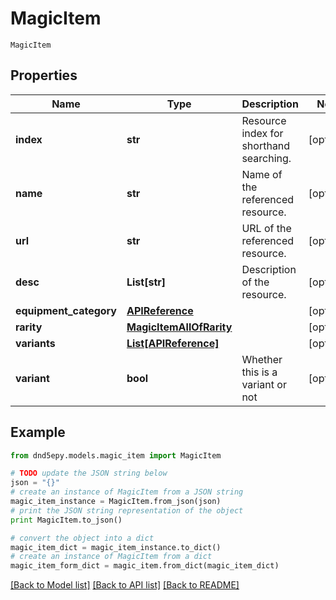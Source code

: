 # MagicItem

`MagicItem` 

## Properties
Name | Type | Description | Notes
------------ | ------------- | ------------- | -------------
**index** | **str** | Resource index for shorthand searching. | [optional] 
**name** | **str** | Name of the referenced resource. | [optional] 
**url** | **str** | URL of the referenced resource. | [optional] 
**desc** | **List[str]** | Description of the resource. | [optional] 
**equipment_category** | [**APIReference**](APIReference.md) |  | [optional] 
**rarity** | [**MagicItemAllOfRarity**](MagicItemAllOfRarity.md) |  | [optional] 
**variants** | [**List[APIReference]**](APIReference.md) |  | [optional] 
**variant** | **bool** | Whether this is a variant or not | [optional] 

## Example

```python
from dnd5epy.models.magic_item import MagicItem

# TODO update the JSON string below
json = "{}"
# create an instance of MagicItem from a JSON string
magic_item_instance = MagicItem.from_json(json)
# print the JSON string representation of the object
print MagicItem.to_json()

# convert the object into a dict
magic_item_dict = magic_item_instance.to_dict()
# create an instance of MagicItem from a dict
magic_item_form_dict = magic_item.from_dict(magic_item_dict)
```
[[Back to Model list]](../README.md#documentation-for-models) [[Back to API list]](../README.md#documentation-for-api-endpoints) [[Back to README]](../README.md)


